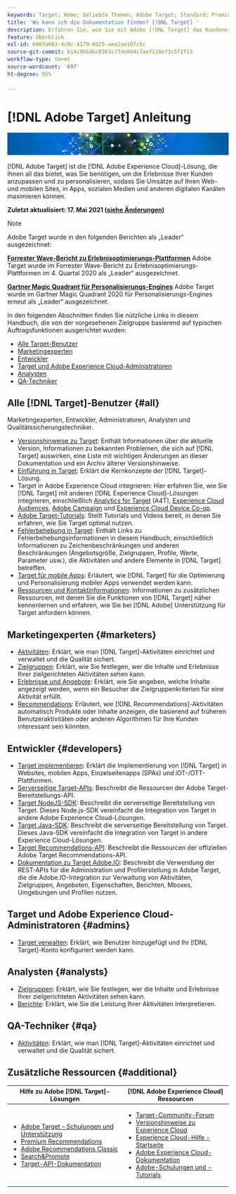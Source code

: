 ```yaml
---
keywords: Target; Home; beliebte Themen; Adobe Target; Standard; Premium; Target-Dokumentation; Dokumentation zu Adobe Target
title: 'Wo kann ich die Dokumentation finden? [!DNL Target] '
description: Erfahren Sie, wie Sie mit Adobe [!DNL Target] das Kundenerlebnis personalisieren, um den Umsatz Ihrer Websites, mobilen Sites, Apps und anderer digitaler Kanal zu maximieren.
feature: Überblick
exl-id: 6003a663-4c0c-4179-8025-aee2ae107c5c
source-git-commit: b14c9bb4bc0363c77de084c7ae7110e73c5f2f13
workflow-type: tm+mt
source-wordcount: '697'
ht-degree: 95%

---
```


# [!DNL Adobe Target] Anleitung

![Banner](assets/target-home-banner-simple.png)

[!DNL Adobe Target] ist die [!DNL Adobe Experience Cloud]-Lösung, die Ihnen all das bietet, was Sie benötigen, um die Erlebnisse Ihrer Kunden anzupassen und zu personalisieren, sodass Sie Umsätze auf Ihren Web- und mobilen Sites, in Apps, sozialen Medien und anderen digitalen Kanälen maximieren können.

**Zuletzt aktualisiert: 17. Mai 2021 ([siehe Änderungen](r-release-notes/doc-change.md))**

>[!NOTE]
>
>Adobe Target wurde in den folgenden Berichten als „Leader“ ausgezeichnet:
>
>**[Forrester Wave-Bericht zu Erlebnisoptimierungs-Plattformen](https://blog.adobe.com/en/2020/11/24/adobe-named-leader-in-forrester-wave-report-experience-optimization-platforms.html)** Adobe Target wurde im Forrester Wave-Bericht zu Erlebnisoptimierungs-Plattformen im 4. Quartal 2020 als „Leader“ ausgezeichnet.
>
>**[Gartner Magic Quadrant für Personalisierungs-Engines](https://theblog.adobe.com/adobe-again-named-leader-in-gartner-magic-quadrant-for-personalization-engines/)** Adobe Target wurde im Gartner Magic Quadrant 2020 für Personalisierungs-Engines erneut als „Leader“ ausgezeichnet.

In den folgenden Abschnitten finden Sie nützliche Links in diesem Handbuch, die von der vorgesehenen Zielgruppe basierend auf typischen Auftragsfunktionen ausgerichtet wurden:

- [Alle Target-Benutzer](#all)
- [Marketingexperten](#marketers)
- [Entwickler ](#developers)
- [Target und Adobe Experience Cloud-Administratoren](#admins)
- [Analysten ](#analysts)
- [QA-Techniker ](#qa)

## Alle [!DNL Target]-Benutzer {#all}

Marketingexperten, Entwickler, Administratoren, Analysten und Qualitätssicherungstechniker.

- [Versionshinweise zu Target](r-release-notes/release-notes.md): Enthält Informationen über die aktuelle Version, Informationen zu bekannten Problemen, die sich auf [!DNL Target] auswirken, eine Liste mit wichtigen Änderungen an dieser Dokumentation und ein Archiv älterer Versionshinweise.
- [Einführung in Target](c-intro/intro.md): Erklärt die Kernkonzepte der [!DNL Target]-Lösung.
- Target in Adobe Experience Cloud integrieren: Hier erfahren Sie, wie Sie [!DNL Target] mit anderen [!DNL Experience Cloud]-Lösungen integrieren, einschließlich [Analytics for Target](/help/c-integrating-target-with-mac/a4t/a4t.md) (A4T), [Experience Cloud Audiences](/help/c-integrating-target-with-mac/mmp.md), [Adobe Campaign](/help/c-integrating-target-with-mac/campaign-and-target.md) und [Experience Cloud Device Co-op](/help/c-integrating-target-with-mac/experience-cloud-device-co-op.md).
- [Adobe Target-Tutorials](https://experienceleague.adobe.com/docs/target-learn/tutorials/overview.html?lang=de): Stellt Tutorials und Videos bereit, in denen Sie erfahren, wie Sie Target optimal nutzen.
- [Fehlerbehebung in Target](r-troubleshooting-target/troubleshooting-target.md): Enthält Links zu Fehlerbehebungsinformationen in diesem Handbuch, einschließlich Informationen zu Zeichenbeschränkungen und anderen Beschränkungen (Angebotsgröße, Zielgruppen, Profile, Werte, Parameter usw.), die Aktivitäten und andere Elemente in [!DNL Target] betreffen.
- [Target für mobile Apps](c-target-mobile-app/target-mobile-app.md): Erläutert, wie [!DNL Target] für die Optimierung und Personalisierung mobiler Apps verwendet werden kann.
- [Ressourcen und Kontaktinformationen](cmp-resources-and-contact-information.md): Informationen zu zusätzlichen Ressourcen, mit denen Sie die Funktionen von [!DNL Target] näher kennenlernen und erfahren, wie Sie bei [!DNL Adobe] Unterstützung für Target anfordern können.

## Marketingexperten {#marketers}

- [Aktivitäten](c-activities/activities.md): Erklärt, wie man [!DNL Target]-Aktivitäten einrichtet und verwaltet und die Qualität sichert.
- [Zielgruppen](c-target/target.md): Erklärt, wie Sie festlegen, wer die Inhalte und Erlebnisse Ihrer zielgerichteten Aktivitäten sehen kann.
- [Erlebnisse und Angebote](c-experiences/experiences.md): Erklärt, wie Sie angeben, welche Inhalte angezeigt werden, wenn ein Besucher die Zielgruppenkriterien für eine Aktivität erfüllt.
- [Recommendations](c-recommendations/recommendations.md): Erläutert, wie [!DNL Recommendations]-Aktivitäten automatisch Produkte oder Inhalte anzeigen, die basierend auf früheren Benutzeraktivitäten oder anderen Algorithmen für Ihre Kunden interessant sein könnten.

## Entwickler {#developers}

- [Target implementieren](c-implementing-target/implementing-target.md): Erklärt die Implementierung von [!DNL Target] in Websites, mobilen Apps, Einzelseitenapps (SPAs) und iOT-/OTT-Plattformen.
- [Serverseitige Target-APIs](https://developers.adobetarget.com/api/delivery-api/): Beschreibt die Ressourcen der Adobe Target-Bereitstellungs-API.
- [Target NodeJS-SDK](https://github.com/adobe/target-nodejs-sdk): Beschreibt die serverseitige Bereitstellung von Target. Dieses Node.js-SDK vereinfacht die Integration von Target in andere Adobe Experience Cloud-Lösungen.
- [Target Java-SDK](https://github.com/adobe/target-java-sdk): Beschreibt die serverseitige Bereitstellung von Target. Dieses Java-SDK vereinfacht die Integration von Target in andere Experience Cloud-Lösungen.
- [Target Recommendations-API](https://developers.adobetarget.com/api/recommendations/): Beschreibt die Ressourcen der offiziellen Adobe Target Recommendations-API.
- [Dokumentation zu Target Adobe.IO](http://developers.adobetarget.com/api/#introduction): Beschreibt die Verwendung der REST-APIs für die Administration und Profilerstellung in Adobe Target, die die Adobe.IO-Integration zur Verwaltung von Aktivitäten, Zielgruppen, Angeboten, Eigenschaften, Berichten, Mboxes, Umgebungen und Profilen nutzen.

## Target und Adobe Experience Cloud-Administratoren {#admins}

- [Target verwalten](administrating-target/administrating-target.md): Erklärt, wie Benutzer hinzugefügt und Ihr [!DNL Target]-Konto konfiguriert werden kann.

## Analysten  {#analysts}

- [Zielgruppen](c-target/target.md): Erklärt, wie Sie festlegen, wer die Inhalte und Erlebnisse Ihrer zielgerichteten Aktivitäten sehen kann.
- [Berichte](c-reports/reports.md): Erklärt, wie Sie die Leistung Ihrer Aktivitäten interpretieren.

## QA-Techniker {#qa}

- [Aktivitäten](c-activities/activities.md): Erklärt, wie man [!DNL Target]-Aktivitäten einrichtet und verwaltet und die Qualität sichert.

## Zusätzliche Ressourcen {#additional}

| Hilfe zu Adobe [!DNL Target]-Lösungen | [!DNL Adobe Experience Cloud] Ressourcen |
|--- |--- |
| <ul><li>[Adobe Target – Schulungen und Unterstützung](https://helpx.adobe.com/de/support/target.html)</li><li>[Premium Recommendations](c-recommendations/recommendations.md)</li><li>[Adobe Recommendations Classic](/help/assets/adobe-recommendations-classic.pdf)</li><li>[Search&amp;Promote](https://experienceleague.adobe.com/docs/search-promote/using/sp-home.html?lang=de)</li><li>[Target-API-Dokumentation](c-implementing-target/c-api-and-sdk-overview/api-and-sdk-overview.md)</li></ul> | <ul><li>[Target-Community-Forum](https://forums.adobe.com/community/experience-cloud/marketing-cloud/target)</li><li>[Versionshinweise zu Experience Cloud](https://experienceleague.adobe.com/docs/release-notes/experience-cloud/current.html?lang=de)</li><li>[Experience Cloud-Hilfe - Startseite](https://helpx.adobe.com/de/support/experience-cloud.html)</li><li>[Adobe Experience Cloud-Dokumentation](https://experienceleague.adobe.com/docs/experience-cloud/user-guides/home.html?lang=de)</li><li>[Adobe-Schulungen und -Tutorials](https://helpx.adobe.com/de/learning.html?promoid=KAUDK)</li></ul> |  |
